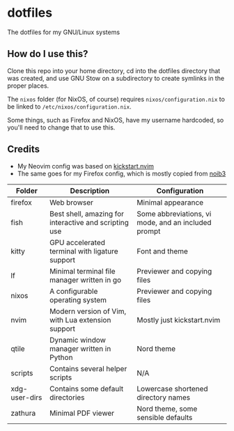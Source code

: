 # dotfiles

The dotfiles for my GNU/Linux systems

## How do I use this?

Clone this repo into your home directory, cd into the dotfiles directory that was created, and use GNU Stow on a subdirectory to create symlinks in the proper places.

The `nixos` folder (for NixOS, of course) requires `nixos/configuration.nix` to be linked to `/etc/nixos/configuration.nix`.

Some things, such as Firefox and NixOS, have my username hardcoded, so you'll need to change that to use this.

## Credits

-   My Neovim config was based on [kickstart.nvim](https://github.com/nvim-lua/kickstart.nvim)
-   The same goes for my Firefox config, which is mostly copied from [noib3](https://github.com/noib3/macOS-dotfiles/tree/master/firefox)

| Folder        | Description                                           | Configuration                                       |
|---------------|-------------------------------------------------------|-----------------------------------------------------|
| firefox       | Web browser                                           | Minimal appearance                                  |
| fish          | Best shell, amazing for interactive and scripting use | Some abbreviations, vi mode, and an included prompt |
| kitty         | GPU accelerated terminal with ligature support        | Font and theme                                      |
| lf            | Minimal terminal file manager written in go           | Previewer and copying files                         |
| nixos         | A configurable operating system                       | Previewer and copying files                         |
| nvim          | Modern version of Vim, with Lua extension support     | Mostly just kickstart.nvim                          |
| qtile         | Dynamic window manager written in Python              | Nord theme                                          |
| scripts       | Contains several helper scripts                       | N/A                                                 |
| xdg-user-dirs | Contains some default directories                     | Lowercase shortened directory names                 |
| zathura       | Minimal PDF viewer                                    | Nord theme, some sensible defaults                  |
